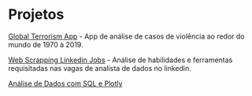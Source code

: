 # Projetos
[Global Terrorism App](https://github.com/Lucasf961/Projetos-data-analysis/tree/main/Global_Terrorism_App) - App de análise de casos de violência ao redor do mundo de 1970 à 2019.

[Web Scrapping Linkedin Jobs](https://github.com/Lucasf961/Projetos-data-analysis/tree/main/WebScrapping_Jobs) - Análise de habilidades e ferramentas requisitadas nas vagas de analista de dados no linkedin.

[Análise de Dados com SQL e Plotly](https://github.com/Lucasf961/EDA-EcommerceAnalysis-SQL)
 

